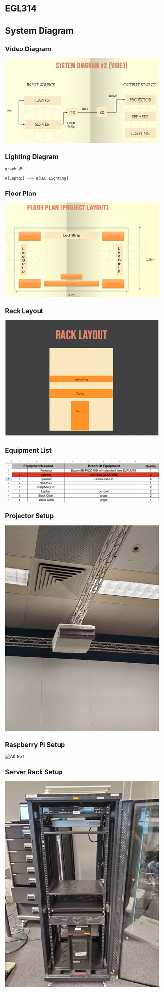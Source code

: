 # EGL314
# System Diagram
## Video Diagram
![Alt text](images/Video%20Diagram.png)
## Lighting Diagram
```mermaid
graph LR 

A[Laptop] --> B[LED Lighting]
```

## Floor Plan
![Alt text](images/Floor%20Plan.png)

## Rack Layout
![Alt text](images/Rack%20layout.png)

## Equipment List
![Alt text](images/Eq%20list.png)

## Projector Setup
![Alt text](images/Projector.jpg)

## Raspberry Pi Setup
![Alt text](images/raspberry%20pi.jpg)

## Server Rack Setup
![Alt text](images/rack%20layout.jpg)